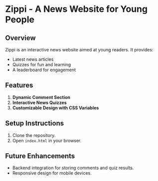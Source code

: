 # Zippi - A News Website for Young People

## Overview
Zippi is an interactive news website aimed at young readers. It provides:
- Latest news articles
- Quizzes for fun and learning
- A leaderboard for engagement

## Features
1. **Dynamic Comment Section**
2. **Interactive News Quizzes**
3. **Customizable Design with CSS Variables**

## Setup Instructions
1. Clone the repository.
2. Open `index.html` in your browser.

## Future Enhancements
- Backend integration for storing comments and quiz results.
- Responsive design for mobile devices.
